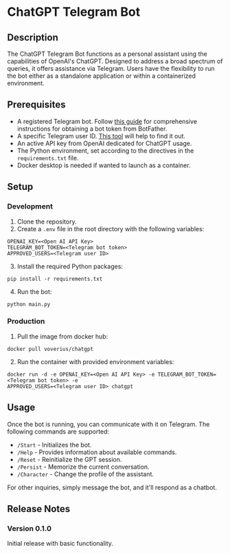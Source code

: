 
# ChatGPT Telegram Bot
## Description

The ChatGPT Telegram Bot functions as a personal assistant using the capabilities of OpenAI's 
ChatGPT. Designed to address a broad spectrum of queries, it offers assistance via Telegram. 
Users have the flexibility to run the bot either as a standalone application or within a 
containerized environment.


## Prerequisites
- A registered Telegram bot. Follow [this guide](https://core.telegram.org/bots#6-botfather) for 
  comprehensive instructions for obtaining a bot token from BotFather.
- A specific Telegram user ID. [This tool](https://www.alphr.com/find-telegram-user-id/) will 
  help to find it out.
- An active API key from OpenAI dedicated for ChatGPT usage.
- The Python environment, set according to the directives in the `requirements.txt` file.
- Docker desktop is needed if wanted to launch as a container.


## Setup
### Development
1. Clone the repository.
2. Create a `.env` file in the root directory with the following variables:
```
OPENAI_KEY=<Open AI API Key>
TELEGRAM_BOT_TOKEN=<Telegram bot token>
APPROVED_USERS=<Telegram user ID>
```
3. Install the required Python packages:
```
pip install -r requirements.txt
```
4. Run the bot:
```
python main.py
```

### Production
1. Pull the image from docker hub:
```
docker pull voverius/chatgpt
```
2. Run the container with provided environment variables:
```
docker run -d -e OPENAI_KEY=<Open AI API Key> -e TELEGRAM_BOT_TOKEN=<Telegram bot token> -e 
APPROVED_USERS=<Telegram user ID> chatgpt
```


## Usage
Once the bot is running, you can communicate with it on Telegram. The following commands are 
supported:

- `/Start` - Initializes the bot.
- `/Help` - Provides information about available commands.
- `/Reset` - Reinitialize the GPT session.
- `/Persist` - Memorize the current conversation.
- `/Character` - Change the profile of the assistant.

For other inquiries, simply message the bot, and it'll respond as a chatbot.


## Release Notes
### Version 0.1.0
Initial release with basic functionality.
